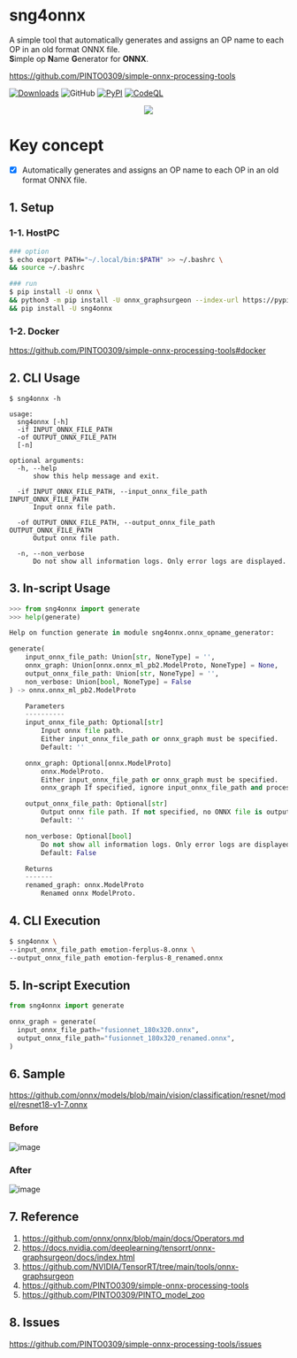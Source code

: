 # sng4onnx
A simple tool that automatically generates and assigns an OP name to each OP in an old format ONNX file.  
**S**imple op **N**ame **G**enerator for **ONNX**.

https://github.com/PINTO0309/simple-onnx-processing-tools

[![Downloads](https://static.pepy.tech/personalized-badge/sng4onnx?period=total&units=none&left_color=grey&right_color=brightgreen&left_text=Downloads)](https://pepy.tech/project/sng4onnx) ![GitHub](https://img.shields.io/github/license/PINTO0309/sng4onnx?color=2BAF2B) [![PyPI](https://img.shields.io/pypi/v/sng4onnx?color=2BAF2B)](https://pypi.org/project/sng4onnx/) [![CodeQL](https://github.com/PINTO0309/sng4onnx/workflows/CodeQL/badge.svg)](https://github.com/PINTO0309/sng4onnx/actions?query=workflow%3ACodeQL)

<p align="center">
  <img src="https://user-images.githubusercontent.com/33194443/195636410-a797d847-365a-469e-8bdd-7a3abb8aa3fd.png" />
</p>

# Key concept

- [x] Automatically generates and assigns an OP name to each OP in an old format ONNX file.

## 1. Setup
### 1-1. HostPC
```bash
### option
$ echo export PATH="~/.local/bin:$PATH" >> ~/.bashrc \
&& source ~/.bashrc

### run
$ pip install -U onnx \
&& python3 -m pip install -U onnx_graphsurgeon --index-url https://pypi.ngc.nvidia.com \
&& pip install -U sng4onnx
```
### 1-2. Docker
https://github.com/PINTO0309/simple-onnx-processing-tools#docker

## 2. CLI Usage
```
$ sng4onnx -h

usage:
  sng4onnx [-h]
  -if INPUT_ONNX_FILE_PATH
  -of OUTPUT_ONNX_FILE_PATH
  [-n]

optional arguments:
  -h, --help
      show this help message and exit.

  -if INPUT_ONNX_FILE_PATH, --input_onnx_file_path INPUT_ONNX_FILE_PATH
      Input onnx file path.

  -of OUTPUT_ONNX_FILE_PATH, --output_onnx_file_path OUTPUT_ONNX_FILE_PATH
      Output onnx file path.

  -n, --non_verbose
      Do not show all information logs. Only error logs are displayed.
```

## 3. In-script Usage
```python
>>> from sng4onnx import generate
>>> help(generate)

Help on function generate in module sng4onnx.onnx_opname_generator:

generate(
    input_onnx_file_path: Union[str, NoneType] = '',
    onnx_graph: Union[onnx.onnx_ml_pb2.ModelProto, NoneType] = None,
    output_onnx_file_path: Union[str, NoneType] = '',
    non_verbose: Union[bool, NoneType] = False
) -> onnx.onnx_ml_pb2.ModelProto

    Parameters
    ----------
    input_onnx_file_path: Optional[str]
        Input onnx file path.
        Either input_onnx_file_path or onnx_graph must be specified.
        Default: ''

    onnx_graph: Optional[onnx.ModelProto]
        onnx.ModelProto.
        Either input_onnx_file_path or onnx_graph must be specified.
        onnx_graph If specified, ignore input_onnx_file_path and process onnx_graph.

    output_onnx_file_path: Optional[str]
        Output onnx file path. If not specified, no ONNX file is output.
        Default: ''

    non_verbose: Optional[bool]
        Do not show all information logs. Only error logs are displayed.
        Default: False

    Returns
    -------
    renamed_graph: onnx.ModelProto
        Renamed onnx ModelProto.
```

## 4. CLI Execution
```bash
$ sng4onnx \
--input_onnx_file_path emotion-ferplus-8.onnx \
--output_onnx_file_path emotion-ferplus-8_renamed.onnx
```

## 5. In-script Execution
```python
from sng4onnx import generate

onnx_graph = generate(
  input_onnx_file_path="fusionnet_180x320.onnx",
  output_onnx_file_path="fusionnet_180x320_renamed.onnx",
)
```

## 6. Sample
https://github.com/onnx/models/blob/main/vision/classification/resnet/model/resnet18-v1-7.onnx
### Before
![image](https://user-images.githubusercontent.com/33194443/195632927-75c76b9a-a14b-411c-8932-f114dc2b9f29.png)

### After
![image](https://user-images.githubusercontent.com/33194443/195633029-86b0ebec-3df5-4dc4-b0ec-079f4f063e46.png)

## 7. Reference
1. https://github.com/onnx/onnx/blob/main/docs/Operators.md
2. https://docs.nvidia.com/deeplearning/tensorrt/onnx-graphsurgeon/docs/index.html
3. https://github.com/NVIDIA/TensorRT/tree/main/tools/onnx-graphsurgeon
4. https://github.com/PINTO0309/simple-onnx-processing-tools
5. https://github.com/PINTO0309/PINTO_model_zoo

## 8. Issues
https://github.com/PINTO0309/simple-onnx-processing-tools/issues
